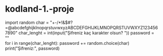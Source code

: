 # kodland-1.-proje
import random
char = "+-/*!&$#?=@abcdefghijklnopqrstuvwxyzABCDEFGHIJKLMNOPQRSTUVWXYZ1234567890"
char_lenght = int(input("Şifreniz kaç karakter olsun? "))
password = ""   
for i in range(char_lenght):
    password += random.choice(char)
print("Şifreniz:", password)

